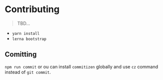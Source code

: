# Contributing

> TBD…

- `yarn install`
- `lerna bootstrap`

## Comitting

`npm run commit` or ou can install `commitizen` globally and use `cz` command instead of `git commit`.
